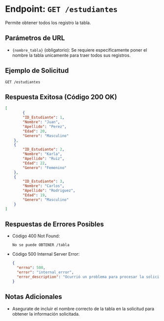 # Endpoint: `GET /estudiantes`

Permite obtener todos los registro la tabla.


## Parámetros de URL
- `{nombre_tabla}` (obligatorio): Se requiere especificamente poner el nombre la tabla unicamente para traer todos sus registros.


## Ejemplo de Solicitud
```http
GET /estudiantes
```

## Respuesta Exitosa (Código 200 OK)
```json
[
        {
        "ID_Estudiante": 1,
        "Nombre": "Juan",
        "Apellido": "Perez",
        "Edad": 20,
        "Genero": "Masculino"
    },
    {
        "ID_Estudiante": 2,
        "Nombre": "Karla",
        "Apellido": "Ruiz",
        "Edad": 22,
        "Genero": "Femenino"
    },
    {
        "ID_Estudiante": 3,
        "Nombre": "Carlos",
        "Apellido": "Rodriguez",
        "Edad": 19,
        "Genero": "Masculino"
    }
]
```

## Respuestas de Errores Posibles
- Código 400 Not Found:

    ```
    No se puede OBTENER /tabla
    ```

- Código 500 Internal Server Error:
  ```json
  {
    "errno": 500,
    "error": "internal_error",
    "error_description": "Ocurrió un problema para procesar la solicitud"
  }
  ``` 

## Notas Adicionales

- Asegurate de incluir el nombre correcto de la tabla en la solicitud para obtener la información solicitada.